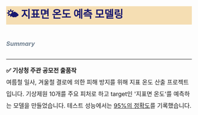 # <p style="color:midnightblue;background-color:wheat;"> 🌤️ 지표면 온도 예측 모델링

### <p style="line-height:3; color:slategrey;">***Summary***</p> 

* * *
<span style="font-size:1rem; line-height:2;">**✅ 기상청 주관 공모전 출품작**<br>여름철 일사, 겨울철 결로에 의한 피해 방지를 위해 지표 온도 산출 프로젝트입니다. 기상제원 10개를 주요 피처로 하고 target인 '지표면 온도'를 예측하는 모델을 만들었습니다. 테스트 성능에서는 <u>95%의 정확도</u>를 기록했습니다.</span>

<br>
<br>